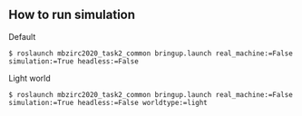 ## How to run simulation
Default
```
$ roslaunch mbzirc2020_task2_common bringup.launch real_machine:=False simulation:=True headless:=False
```

Light world
```
$ roslaunch mbzirc2020_task2_common bringup.launch real_machine:=False simulation:=True headless:=False worldtype:=light
```
